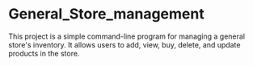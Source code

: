 # General_Store_management
This project is a simple command-line program for managing a general store's inventory. It allows users to add, view, buy, delete, and update products in the store.

